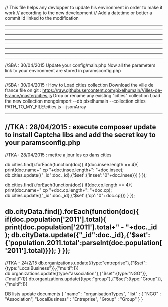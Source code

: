 
// This file helps any devlopper to update his environment in order to make it work
// according to the new development
// Add a datetime or better a commit id linked to the modification

----------------------------------------------------
----------------------------------------------------
----------------------------------------------------
----------------------------------------------------
----------------------------------------------------
----------------------------------------------------
----------------------------------------------------
----------------------------------------------------
//SBA : 30/04/2015
Update your config/main.php
Now all the parameters link to your environment are stored in paramsconfig.php

----------------------------------------------------

//SBA : 30/04/2015 :
How to Load cities collection
Download the ville de france file on git : https://raw.githubusercontent.com/pixelhumain/Villes-de-France/master/cities.js
Drop or rename any existing "cities" collection
Load the new collection
mongoimport --db pixelhumain --collection cities PATH_TO_MY_FILE\cities.js --jsonArray

----------------------------------------------------
//TKA : 28/04/2015  : 
execute composer update to install Captcha libs
and add the secret key to your paramsconfig.php
----------------------------------------------------
//TKA : 28/04/2015  : mettre a jour les cp dans cities

db.cities.find().forEach(function(doc){
    if(doc.insee.length == 4){ 
        print(doc.name+" cp "+doc.insee.length+": "+doc.insee);
        db.cities.update({"_id":doc._id},{'$set':{'insee':"0"+doc.insee}})
    }
});

db.cities.find().forEach(function(doc){
    if(doc.cp.length == 4){ 
        print(doc.name+" cp "+doc.cp.length+": "+doc.cp);
        db.cities.update({"_id":doc._id},{'$set':{'cp':"0"+doc.cp}})
    }
});


db.cityData.find().forEach(function(doc){
    if(doc.population['2011'].total){ 
        print(doc.population['2011'].total+" - "+doc._id );
        db.cityData.update({"_id":doc._id},{'$set':{'population.2011.total':parseInt(doc.population['2011'].total)}});
    }
});
----------------------------------------------------
//TKA - 24/2/15
db.organizations.update({type:"entreprise"},{"$set":{type:"LocalBusiness"}},{"multi":1})
db.organizations.update({type:"association"},{"$set":{type:"NGO"}},{"multi":1})
db.organizations.update({type:"group"},{"$set":{type:"Group"}},{"multi":1})

DB lists update documents
{
    "name" : "organisationTypes",
    "list" : {
        "NGO" : "Association",
        "LocalBusiness" : "Entreprise",
        "Group" : "Group"
    }
}



